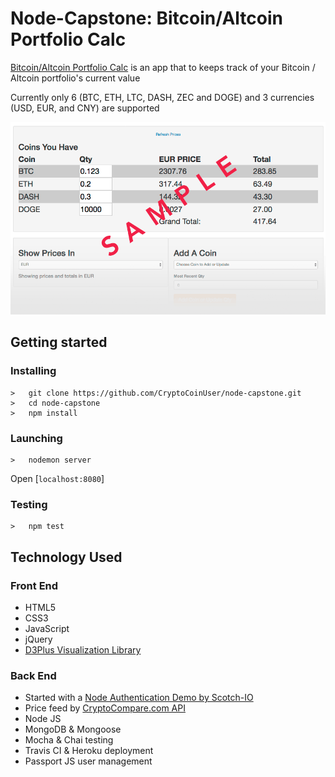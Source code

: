 # Node-Capstone: Bitcoin/Altcoin Portfolio Calc

<p><a href="https://node-capstone.herokuapp.com/profile">Bitcoin/Altcoin Portfolio Calc</a> is an app that to keeps track of your Bitcoin / Altcoin portfolio's current value</p> <p>Currently only 6 (BTC, ETH, LTC, DASH, ZEC and DOGE) and 3 currencies (USD, EUR, and CNY) are supported</p>

<img src="public/samplePortfolio.gif">

## Getting started
### Installing
```
>   git clone https://github.com/CryptoCoinUser/node-capstone.git
>   cd node-capstone
>   npm install
```
### Launching
```
>   nodemon server
```
Open [`localhost:8080`]
### Testing
```
>   npm test
```

<h2>Technology Used</h2>

<h3>Front End</h3>
<ul>
  <li>HTML5</li>
  <li>CSS3</li>
  <li>JavaScript</li>
  <li>jQuery</li>
  <li><a href="http://d3plus.org/examples/advanced/9860999/">D3Plus Visualization Library</a></li>
</ul>

<h3>Back End</h3>
<ul>
  <li>Started with a <a href="https://github.com/scotch-io/easy-node-authentication">Node Authentication Demo by Scotch-IO</a></li>
  <li>Price feed by <a href="https://www.cryptocompare.com/api/">CryptoCompare.com API</a></li>
  <li>Node JS</li>
  <li>MongoDB &amp; Mongoose</li>
  <li>Mocha &amp; Chai testing</li>
  <li>Travis CI &amp; Heroku deployment</li>
  <li>Passport JS user management</li>
</ul>


